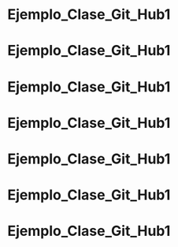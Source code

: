 # Ejemplo_Clase_Git_Hub1
# Ejemplo_Clase_Git_Hub1
# Ejemplo_Clase_Git_Hub1
# Ejemplo_Clase_Git_Hub1
# Ejemplo_Clase_Git_Hub1
# Ejemplo_Clase_Git_Hub1
# Ejemplo_Clase_Git_Hub1
